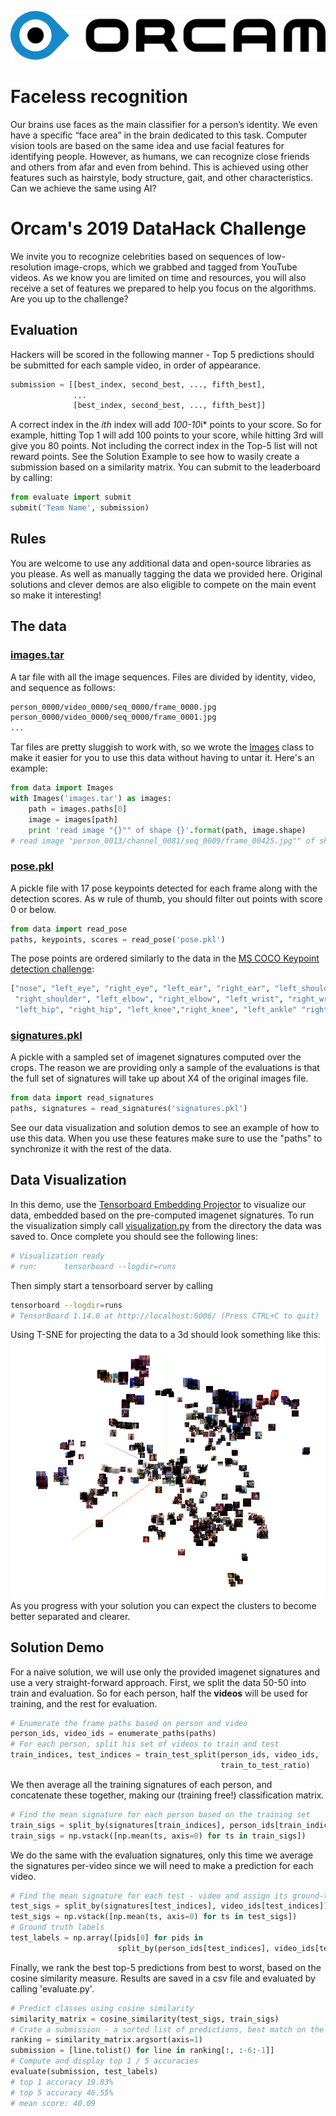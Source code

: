 ![Orcam](resources/orcam.png)

# Faceless recognition
Our brains use faces as the main classifier for a person’s identity. We even have a specific “face area” in the brain dedicated to this task. Computer vision tools are based on the same idea and use facial features for identifying people. 
However, as humans, we can recognize close friends and others from afar and even from behind. This is achieved using other features such as hairstyle, body structure, gait, and other characteristics. Can we achieve the same using AI? 

# Orcam's 2019 DataHack Challenge
We invite you to recognize celebrities based on sequences of low-resolution image-crops, which we grabbed and tagged from YouTube videos. 
As we know you are limited on time and resources, you will also receive a set of features we prepared to help you focus on the algorithms. 
Are you up to the challenge?

## Evaluation
Hackers will be scored in the following manner - 
Top 5 predictions should be submitted for each sample video, in order of appearance.
``` python
submission = [[best_index, second_best, ..., fifth_best],
              ...
              [best_index, second_best, ..., fifth_best]]
```
A correct index in the *ith* index will add *100-10*i* points to your score. So for example, hitting Top 1 will add 100 points to your score, while hitting 3rd will give you 80 points. Not including the correct index in the Top-5 list will not reward points. See the Solution Example to see how to wasily create a submission based on a similarity matrix.
You can submit to the leaderboard by calling:
``` python
from evaluate import submit
submit('Team Name', submission)
```

## Rules
You are welcome to use any additional data and open-source libraries as you please. As well as manually tagging the data we provided here. Original solutions and clever demos are also eligible to compete on the main event so make it interesting!

##  The data
### [images.tar](http://link/to/images.tar) 
A tar file with all the image sequences. Files are divided by identity, video, and sequence as follows:
```bash
person_0000/video_0000/seq_0000/frame_0000.jpg
person_0000/video_0000/seq_0000/frame_0001.jpg
...
```

Tar files are pretty sluggish to work with, so we wrote the [Images](data.py#L8) class to make it easier for you to use this data without having to untar it. Here's an example:
```python
from data import Images
with Images('images.tar') as images:
    path = images.paths[0]
    image = images[path]
    print 'read image "{}"" of shape {}'.format(path, image.shape)
# read image "person_0013/channel_0081/seq_0009/frame_00425.jpg"" of shape (64, 64, 3)
```

### [pose.pkl](http://link/to/pose.pkl) 
A pickle file with 17 pose keypoints detected for each frame along with the detection scores. As w rule of thumb, you should filter out points with score 0 or below. 
```python
from data import read_pose
paths, keypoints, scores = read_pose('pose.pkl')
```
The pose points are ordered similarly to the data in the [MS COCO Keypoint detection challenge](http://cocodataset.org/#keypoints-2019):
```python
["nose", "left_eye", "right_eye", "left_ear", "right_ear", "left_shoulder",
 "right_shoulder", "left_elbow", "right_elbow", "left_wrist", "right_wrist",
 "left_hip", "right_hip", "left_knee","right_knee", "left_ankle" "right_ankle"]
```
 
### [signatures.pkl](http://link/to/signatures.pkl) 
A pickle with a sampled set of imagenet signatures computed over the crops. The reason we are providing only a sample of the evaluations is that the full set of signatures will take up about X4 of the original images file. 
```python
from data import read_signatures
paths, signatures = read_signatures('signatures.pkl')
```
See our data visualization and solution demos to see an example of how to use this data. When you use these features make sure to use the "paths" to synchronize it with the rest of the data.

## Data Visualization
In this demo, use the [Tensorboard Embedding Projector](https://www.tensorflow.org/guide/embedding) to visualize our data, embedded based on the pre-computed imagenet signatures.
To run the visualization simply call [visualization.py](visualization.py) from the directory the data was saved to. Once complete you should see the following lines:
```bash
# Visualization ready
# run:      tensorboard --logdir=runs
```

Then simply start a tensorboard server by calling 
```bash
tensorboard --logdir=runs
# TensorBoard 1.14.0 at http://localhost:6006/ (Press CTRL+C to quit)
```
Using T-SNE for projecting the data to a 3d should look something like this:
![T-SNE](resources/tsne.png)
As you progress with your solution you can expect the clusters to become better separated and clearer.

## Solution Demo
For a naive solution, we will use only the provided imagenet signatures and use a very straight-forward approach. 
First, we split the data 50-50 into train and evaluation. So for each person, half the **videos** will be used for training, and the rest for evaluation. 
```python
# Enumerate the frame paths based on person and video
person_ids, video_ids = enumerate_paths(paths)
# For each person, split his set of videos to train and test
train_indices, test_indices = train_test_split(person_ids, video_ids,
                                               train_to_test_ratio)
```

We then average all the training signatures of each person, and concatenate these together, making our (training free!) classification matrix.
```python
# Find the mean signature for each person based on the training set
train_sigs = split_by(signatures[train_indices], person_ids[train_indices])
train_sigs = np.vstack([np.mean(ts, axis=0) for ts in train_sigs])
```

We do the same with the evaluation signatures, only this time we average the signatures per-video since we will need to make a prediction for each video.
```python
# Find the mean signature for each test - video and assign its ground-truth person id
test_sigs = split_by(signatures[test_indices], video_ids[test_indices])
test_sigs = np.vstack([np.mean(ts, axis=0) for ts in test_sigs])
# Ground truth labels
test_labels = np.array([pids[0] for pids in
                        split_by(person_ids[test_indices], video_ids[test_indices])])
```
Finally, we rank the best top-5 predictions from best to worst, based on the cosine similarity measure. Results are saved in a csv file and evaluated by calling 'evaluate.py'.
```python
# Predict classes using cosine similarity
similarity_matrix = cosine_similarity(test_sigs, train_sigs)
# Crate a submission - a sorted list of predictions, best match on the left.
ranking = similarity_matrix.argsort(axis=1)
submission = [line.tolist() for line in ranking[:, :-6:-1]]
# Compute and display top 1 / 5 accuracies
evaluate(submission, test_labels)
# top 1 accuracy 19.83%
# top 5 accuracy 46.55%
# mean score: 40.09
```
